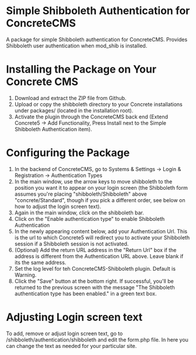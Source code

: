 # Simple Shibboleth Authentication for ConcreteCMS
A package for simple Shibboleth authentication for ConcreteCMS.  Provides Shibboleth user authentication when mod_shib is installed.

# Installing the Package on Your Concrete CMS

1. Download and extract the ZIP file from Github.
2. Upload or copy the shibboleth directory to your Concrete installations under packages/ (located in the installation root).
3. Activate the plugin through the ConcreteCMS back end (Extend Concrete5 -> Add Functionality, Press Install next to the Simple Shibboleth Authentication item).

# Configuring the Package

1. In the backend of ConcreteCMS, go to Systems & Settings -> Login & Registration -> Authentication Types
2. In the main window, use the arrow keys to move shibboleth to the position you want it to appear on your login screen (the Shibboleth form assumes you're placing "shibboleth/Shibboleth" above "concrete/Standard", though if you pick a different order, see below on how to adjust the login screen text).
3. Again in the main window, click on the shibboleth bar.
4. Click on the "Enable authentication type" to enable Shibboleth Authentication
5. In the newly appearing content below, add your Authentication Url.  This is the url to which Concrete5 will redirect you to activate your Shibboleth session if a Shibboleth session is not activated.
6. (Optional) Add the return URL address in the "Return Url" box if the address is different from the Authentication URL above.  Leave blank if its the same address.
7. Set the log level for teh ConcreteCMS-Shibboleth plugin.  Default is Warning.
8. Click the "Save" button at the bottom right.  If successful, you'll be returned to the previous screen with the message "The Shibboleth authentication type has been enabled." in a green text box.

# Adjusting Login screen text
To add, remove or adjust login screen text, go to /shibboleth/authentication/shibboleth and edit the form.php file.  In here you can change the text as needed for your particular site.
